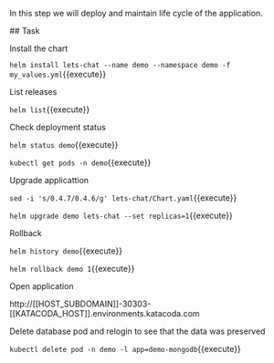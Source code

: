 In this step we will deploy and maintain life cycle of the application.

## Task

Install the chart

`helm install lets-chat --name demo --namespace demo -f my_values.yml`{{execute}}

List releases

`helm list`{{execute}}

Check deployment status

`helm status demo`{{execute}}

`kubectl get pods -n demo`{{execute}}

Upgrade applicattion

`sed -i 's/0.4.7/0.4.6/g' lets-chat/Chart.yaml`{{execute}}

`helm upgrade demo lets-chat --set replicas=1`{{execute}}

Rollback

`helm history demo`{{execute}}

`helm rollback demo 1`{{execute}}

Open application

http://[[HOST_SUBDOMAIN]]-30303-[[KATACODA_HOST]].environments.katacoda.com

Delete database pod and relogin to see that the data was preserved

`kubectl delete pod -n demo -l app=demo-mongodb`{{execute}}
